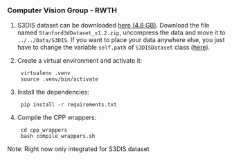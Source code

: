 ### Computer Vision Group - RWTH

1. S3DIS dataset can be downloaded <a href="https://goo.gl/forms/4SoGp4KtH1jfRqEj2">here (4.8 GB)</a>. 
Download the file named `Stanford3dDataset_v1.2.zip`, uncompress the data and move it to `../../Data/S3DIS`. If you want to place your data anywhere else, you just have to change the variable 
`self.path` of `S3DISDataset` class ([here](https://github.com/HuguesTHOMAS/KPConv-PyTorch/blob/afa18c92f00c6ed771b61cb08b285d2f93446ea4/datasets/S3DIS.py#L88)).

2. Create a virtual environment and activate it:

        virtualenv .venv
        source .venv/bin/activate

3. Install the dependencies:
     
        pip install -r requirements.txt

4. Compile the CPP wrappers:

        cd cpp_wrappers
        bash compile_wrappers.sh

Note: Right now only integrated for S3DIS dataset